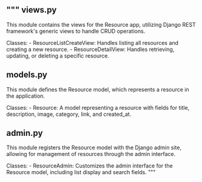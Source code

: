 """
views.py
--------

This module contains the views for the Resource app, utilizing Django REST framework's generic views to handle CRUD operations.

Classes:
    - ResourceListCreateView: Handles listing all resources and creating a new resource.
    - ResourceDetailView: Handles retrieving, updating, or deleting a specific resource.

models.py
---------

This module defines the Resource model, which represents a resource in the application.

Classes:
    - Resource: A model representing a resource with fields for title, description, image, category, link, and created_at.

admin.py
--------

This module registers the Resource model with the Django admin site, allowing for management of resources through the admin interface.

Classes:
    - ResourceAdmin: Customizes the admin interface for the Resource model, including list display and search fields.
"""